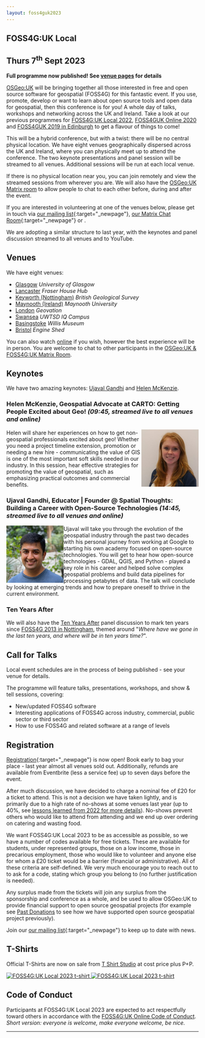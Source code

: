 ```yaml
---
layout: foss4guk2023
---
```


## FOSS4G:UK Local 
## Thurs 7<sup>th</sup> Sept 2023

**Full programme now published! See [venue pages](#venues) for details**

[OSGeo:UK](https://uk.osgeo.org/) will be bringing together all those interested in free and open source software for geospatial (FOSS4G) for this fantastic event. If you use, promote, develop or want to learn about open source tools and open data for geospatial, then this conference is for you! A whole day of talks, workshops and networking across the UK and Ireland. Take a look at our previous programmes for [FOSS4G:UK Local 2022](https://docs.google.com/spreadsheets/d/1ChtOtqO0PfZ2ckiZqqJxyV3VhP3Xm-WnkJ6NwZ2UVTM/edit#gid=1605024148),  [FOSS4GUK Online 2020](https://uk.osgeo.org/foss4gukonline2020/programme.html) and [FOSS4GUK 2019 in Edinburgh](https://uk.osgeo.org/foss4guk2019/FOSS4GUK_2019_Programme.pdf) to get a flavour of things to come!

This will be a hybrid conference, but with a twist: there will be no central physical location. We have eight venues geographically dispersed across the UK and Ireland, where you can physically meet up to attend the conference. The two keynote presentations and panel session will be streamed to all venues. Additional sessions will be run at each local venue.

If there is no physical location near you, you can join remotely and view the streamed sessions from wherever you are. We will also have the [OSGeo:UK Matrix room](https://matrix.to/#/#OSGeoUK:matrix.org) to allow people to chat to each other before, during and after the event.

If you are interested in volunteering at one of the venues below, please get in touch via [our mailing list](https://lists.osgeo.org/mailman/listinfo/uk){:target="_newpage"}, [our Matrix Chat Room](https://matrix.to/#/%23OSGeoUK:matrix.org){:target="_newpage"} or <span class="osgeoemail"></span>.

We are adopting a similar structure to last year, with the keynotes and panel discussion streamed to all venues and to YouTube. 


## Venues

We have eight venues:

- [Glasgow](glasgow.html) *University of Glasgow*
- [Lancaster](lancaster.html) *Fraser House Hub*
- [Keyworth (Nottingham)](keyworth.html) *British Geological Survey*
- [Maynooth (Ireland)](maynooth.html) *Maynooth University*
- [London](london.html) *Geovation*
- [Swansea](swansea.html) *UWTSD IQ Campus*
- [Basingstoke](basingstoke.html) *Willis Museum*
- [Bristol](bristol.html) *Engine Shed*

You can also watch [online](online.html) if you wish, however the best experience will be in person. You are welcome to chat to other participants in the [OSGeo:UK & FOSS4G:UK Matrix Room](https://matrix.to/#/#OSGeoUK:matrix.org). 

## Keynotes

We have two amazing keynotes: [Ujaval Gandhi](https://www.linkedin.com/in/spatialthoughts/?originalSubdomain=in) and [Helen McKenzie](https://www.linkedin.com/in/helenmckenzie003/). 

### Helen McKenzie, Geospatial Advocate at CARTO: Getting People Excited about Geo! *(09:45, streamed live to all venues and online)*

[<img src="images/keynote-helen-mckenzie.jpg" width="150" align="right">](https://www.linkedin.com/in/helenmckenzie003/) Helen will share her experiences on how to get non-geospatial professionals excited about geo! Whether you need a project timeline extension, promotion or needing a new hire - communicating the value of GIS is one of the most important soft skills needed in our industry. In this session, hear effective strategies for promoting the value of geospatial, such as emphasizing practical outcomes and commercial benefits. 

### Ujaval Gandhi, Educator | Founder @ Spatial Thoughts: Building a Career with Open-Source Technologies *(14:45, streamed live to all venues and online)*

[<img src="images/keynote-ujaval-gandhi.jpg" width="150" align="left">](https://www.linkedin.com/in/spatialthoughts/?originalSubdomain=in) Ujaval will take you through the evolution of the geospatial industry through the past two decades with his personal journey from working at Google to starting his own academy focused on open-source technologies. You will get to hear how open-source technologies - GDAL, QGIS, and Python - played a key role in his career and helped solve complex geospatial problems and build data pipelines for processing petabytes of data. The talk will conclude by looking at emerging trends and how to prepare oneself to thrive in the current environment.

### Ten Years After

We will also have the [Ten Years After](ten-years-after.html) panel discussion to mark ten years since [FOSS4G 2013 in Nottingham](http://2013.foss4g.org/), themed around "*Where have we gone in the last ten years, and where will be in ten years time?*". 


## Call for Talks

Local event schedules are in the process of being published - see your venue for details.

The programme will feature talks, presentations, workshops, and show & tell sessions, covering:
- New/updated FOSS4G software
- Interesting applications of FOSS4G across industry, commercial, public sector or third sector
- How to use FOSS4G and related software at a range of levels

## Registration

[Registration](https://www.eventbrite.co.uk/e/foss4g-uk-local-2023-tickets-663598610307){:target="_newpage"} is now open! Book early to bag your place - last year almost all venues sold out. Additionally, refunds are available from Eventbrite (less a service fee) up to seven days before the event.

After much discussion, we have decided to charge a nominal fee of £20 for a ticket to attend. This is not a decision we have taken lightly, and is primarily due to a high rate of no-shows at some venues last year (up to 40%, see [lessons learned from 2022 for more details](https://uk.osgeo.org/foss4guk2022local/lessons-learned.html)). No-shows prevent others who would like to attend from attending and we end up over ordering on catering and wasting food. 

We want FOSS4G:UK Local 2023 to be as accessible as possible, so we have a number of codes available for free tickets. These are available for students, under represented groups, those on a low income, those in precarious employment, those who would like to volunteer and anyone else for whom a £20 ticket would be a barrier (financial or administrative). All of these criteria are self-defined. We very much encourage you to reach out to <span class="osgeoemail"></span> to ask for a code, stating which group you belong to (no further justification is needed). 

Any surplus made from the tickets will join any surplus from the sponsorship and conference as a whole, and be used to allow OSGeo:UK to provide financial support to open source geospatial projects (for example see [Past Donations](https://uk.osgeo.org/pastdonations.html) to see how we have supported open source geospatial project previously). 

Join our [our mailing list](https://lists.osgeo.org/mailman/listinfo/uk){:target="_newpage"} to keep up to date with news. 

## T-Shirts

Official T-Shirts are now on sale from [T Shirt Studio](https://www.tshirtstudio.com/marketplace/osgeo-uk/foss4g-uk-local-2023-t-shirt)
at cost price plus P+P. 

<a href="https://www.tshirtstudio.com/marketplace/osgeo-uk/foss4g-uk-local-2023-t-shirt">
<img src="https://www.tshirtstudio.com/marketplace/osgeo-uk/foss4g-uk-local-2023-t-shirt-front.jpg" width="240" alt="FOSS4G:UK Local 2023 t-shirt" />
<img src="https://www.tshirtstudio.com/marketplace/osgeo-uk/foss4g-uk-local-2023-t-shirt-back.jpg" width="240" alt="FOSS4G:UK Local 2023 t-shirt" />
</a>

## Code of Conduct

Participants at FOSS4G:UK Local 2023 are expected to act respectfully toward others in accordance with the [FOSS4G:UK Online Code of Conduct](code-of-conduct). *Short version: everyone is welcome, make everyone welcome, be nice.* 

----

<!-- Jonny Huck Email Obfuscator -->
<!-- Simply add...  <span class="osgeoemail"></span>  ...wherever you would like the email link to appear -->
<script>
    let spans = document.getElementsByClassName('osgeoemail');
    for (let i = 0; i < spans.length; i++){
        spans[i].innerHTML = Tea.decrypt("TaP7QMCgFhScZikfQl5S2WfHPdfSh44LhvA4yCJITheD063TvlsEuDlGFtNkE+SCMIKiymkA/88=", "foss4g");
    }
</script>

